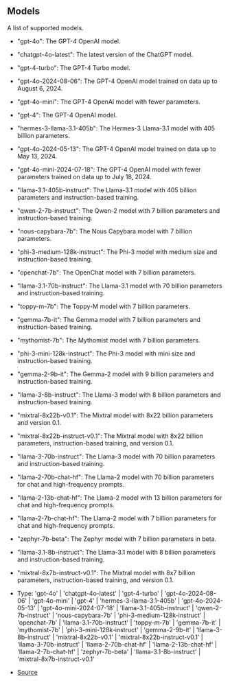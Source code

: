 ## Models

A list of supported models.
- "gpt-4o": The GPT-4 OpenAI model.
- "chatgpt-4o-latest": The latest version of the ChatGPT model.
- "gpt-4-turbo": The GPT-4 Turbo model.
- "gpt-4o-2024-08-06": The GPT-4 OpenAI model trained on data up to August 6, 2024.
- "gpt-4o-mini": The GPT-4 OpenAI model with fewer parameters.
- "gpt-4": The GPT-4 OpenAI model.
- "hermes-3-llama-3.1-405b": The Hermes-3 Llama-3.1 model with 405 billion parameters.
- "gpt-4o-2024-05-13": The GPT-4 OpenAI model trained on data up to May 13, 2024.
- "gpt-4o-mini-2024-07-18": The GPT-4 OpenAI model with fewer parameters trained on data up to July 18, 2024.
- "llama-3.1-405b-instruct": The Llama-3.1 model with 405 billion parameters and instruction-based training.
- "qwen-2-7b-instruct": The Qwen-2 model with 7 billion parameters and instruction-based training.
- "nous-capybara-7b": The Nous Capybara model with 7 billion parameters.
- "phi-3-medium-128k-instruct": The Phi-3 model with medium size and instruction-based training.
- "openchat-7b": The OpenChat model with 7 billion parameters.
- "llama-3.1-70b-instruct": The Llama-3.1 model with 70 billion parameters and instruction-based training.
- "toppy-m-7b": The Toppy-M model with 7 billion parameters.
- "gemma-7b-it": The Gemma model with 7 billion parameters and instruction-based training.
- "mythomist-7b": The Mythomist model with 7 billion parameters.
- "phi-3-mini-128k-instruct": The Phi-3 model with mini size and instruction-based training.
- "gemma-2-9b-it": The Gemma-2 model with 9 billion parameters and instruction-based training.
- "llama-3-8b-instruct": The Llama-3 model with 8 billion parameters and instruction-based training.
- "mixtral-8x22b-v0.1": The Mixtral model with 8x22 billion parameters and version 0.1.
- "mixtral-8x22b-instruct-v0.1": The Mixtral model with 8x22 billion parameters, instruction-based training, and version 0.1.
- "llama-3-70b-instruct": The Llama-3 model with 70 billion parameters and instruction-based training.
- "llama-2-70b-chat-hf": The Llama-2 model with 70 billion parameters for chat and high-frequency prompts.
- "llama-2-13b-chat-hf": The Llama-2 model with 13 billion parameters for chat and high-frequency prompts.
- "llama-2-7b-chat-hf": The Llama-2 model with 7 billion parameters for chat and high-frequency prompts.
- "zephyr-7b-beta": The Zephyr model with 7 billion parameters in beta.
- "llama-3.1-8b-instruct": The Llama-3.1 model with 8 billion parameters and instruction-based training.
- "mixtral-8x7b-instruct-v0.1": The Mixtral model with 8x7 billion parameters, instruction-based training, and version 0.1.

- Type: 'gpt\-4o' \| 'chatgpt\-4o\-latest' \| 'gpt\-4\-turbo' \| 'gpt\-4o\-2024\-08\-06' \| 'gpt\-4o\-mini' \| 'gpt\-4' \| 'hermes\-3\-llama\-3.1\-405b' \| 'gpt\-4o\-2024\-05\-13' \| 'gpt\-4o\-mini\-2024\-07\-18' \| 'llama\-3.1\-405b\-instruct' \| 'qwen\-2\-7b\-instruct' \| 'nous\-capybara\-7b' \| 'phi\-3\-medium\-128k\-instruct' \| 'openchat\-7b' \| 'llama\-3.1\-70b\-instruct' \| 'toppy\-m\-7b' \| 'gemma\-7b\-it' \| 'mythomist\-7b' \| 'phi\-3\-mini\-128k\-instruct' \| 'gemma\-2\-9b\-it' \| 'llama\-3\-8b\-instruct' \| 'mixtral\-8x22b\-v0.1' \| 'mixtral\-8x22b\-instruct\-v0.1' \| 'llama\-3\-70b\-instruct' \| 'llama\-2\-70b\-chat\-hf' \| 'llama\-2\-13b\-chat\-hf' \| 'llama\-2\-7b\-chat\-hf' \| 'zephyr\-7b\-beta' \| 'llama\-3.1\-8b\-instruct' \| 'mixtral\-8x7b\-instruct\-v0.1'

- [Source](https://github.com/verleihernix/clashai/blob/580221aa13f2b13b59c03a36a2ac2c0e7c4a03b8/src/index.ts#L174)